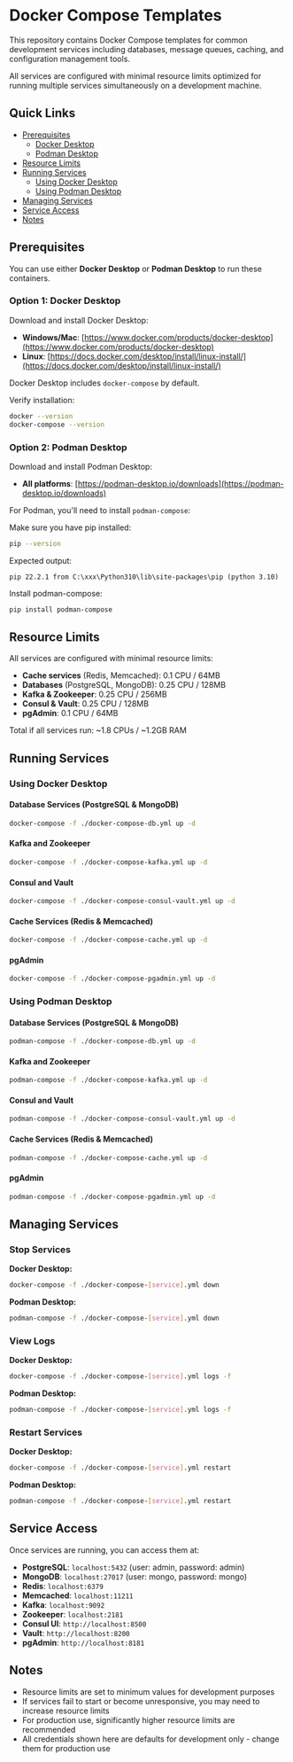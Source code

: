 # Docker Compose Templates

This repository contains Docker Compose templates for common development services including databases, message queues, caching, and configuration management tools.

All services are configured with minimal resource limits optimized for running multiple services simultaneously on a development machine.

## Quick Links

- [Prerequisites](#prerequisites)
  - [Docker Desktop](#option-1-docker-desktop)
  - [Podman Desktop](#option-2-podman-desktop)
- [Resource Limits](#resource-limits)
- [Running Services](#running-services)
  - [Using Docker Desktop](#using-docker-desktop)
  - [Using Podman Desktop](#using-podman-desktop)
- [Managing Services](#managing-services)
- [Service Access](#service-access)
- [Notes](#notes)

## Prerequisites

You can use either **Docker Desktop** or **Podman Desktop** to run these containers.

### Option 1: Docker Desktop

Download and install Docker Desktop:
- **Windows/Mac**: [https://www.docker.com/products/docker-desktop](https://www.docker.com/products/docker-desktop)
- **Linux**: [https://docs.docker.com/desktop/install/linux-install/](https://docs.docker.com/desktop/install/linux-install/)

Docker Desktop includes `docker-compose` by default.

Verify installation:
```bash
docker --version
docker-compose --version
```

### Option 2: Podman Desktop

Download and install Podman Desktop:
- **All platforms**: [https://podman-desktop.io/downloads](https://podman-desktop.io/downloads)

For Podman, you'll need to install `podman-compose`:

Make sure you have pip installed:
```bash
pip --version
```

Expected output:
```
pip 22.2.1 from C:\xxx\Python310\lib\site-packages\pip (python 3.10)
```

Install podman-compose:
```bash
pip install podman-compose
```

## Resource Limits

All services are configured with minimal resource limits:
- **Cache services** (Redis, Memcached): 0.1 CPU / 64MB
- **Databases** (PostgreSQL, MongoDB): 0.25 CPU / 128MB
- **Kafka & Zookeeper**: 0.25 CPU / 256MB
- **Consul & Vault**: 0.25 CPU / 128MB
- **pgAdmin**: 0.1 CPU / 64MB

Total if all services run: ~1.8 CPUs / ~1.2GB RAM

## Running Services

### Using Docker Desktop

#### Database Services (PostgreSQL & MongoDB)
```bash
docker-compose -f ./docker-compose-db.yml up -d
```

#### Kafka and Zookeeper
```bash
docker-compose -f ./docker-compose-kafka.yml up -d
```

#### Consul and Vault
```bash
docker-compose -f ./docker-compose-consul-vault.yml up -d
```

#### Cache Services (Redis & Memcached)
```bash
docker-compose -f ./docker-compose-cache.yml up -d
```

#### pgAdmin
```bash
docker-compose -f ./docker-compose-pgadmin.yml up -d
```

### Using Podman Desktop

#### Database Services (PostgreSQL & MongoDB)
```bash
podman-compose -f ./docker-compose-db.yml up -d
```

#### Kafka and Zookeeper
```bash
podman-compose -f ./docker-compose-kafka.yml up -d
```

#### Consul and Vault
```bash
podman-compose -f ./docker-compose-consul-vault.yml up -d
```

#### Cache Services (Redis & Memcached)
```bash
podman-compose -f ./docker-compose-cache.yml up -d
```

#### pgAdmin
```bash
podman-compose -f ./docker-compose-pgadmin.yml up -d
```

## Managing Services

### Stop Services

**Docker Desktop:**
```bash
docker-compose -f ./docker-compose-[service].yml down
```

**Podman Desktop:**
```bash
podman-compose -f ./docker-compose-[service].yml down
```

### View Logs

**Docker Desktop:**
```bash
docker-compose -f ./docker-compose-[service].yml logs -f
```

**Podman Desktop:**
```bash
podman-compose -f ./docker-compose-[service].yml logs -f
```

### Restart Services

**Docker Desktop:**
```bash
docker-compose -f ./docker-compose-[service].yml restart
```

**Podman Desktop:**
```bash
podman-compose -f ./docker-compose-[service].yml restart
```

## Service Access

Once services are running, you can access them at:

- **PostgreSQL**: `localhost:5432` (user: admin, password: admin)
- **MongoDB**: `localhost:27017` (user: mongo, password: mongo)
- **Redis**: `localhost:6379`
- **Memcached**: `localhost:11211`
- **Kafka**: `localhost:9092`
- **Zookeeper**: `localhost:2181`
- **Consul UI**: `http://localhost:8500`
- **Vault**: `http://localhost:8200`
- **pgAdmin**: `http://localhost:8181`

## Notes

- Resource limits are set to minimum values for development purposes
- If services fail to start or become unresponsive, you may need to increase resource limits
- For production use, significantly higher resource limits are recommended
- All credentials shown here are defaults for development only - change them for production use